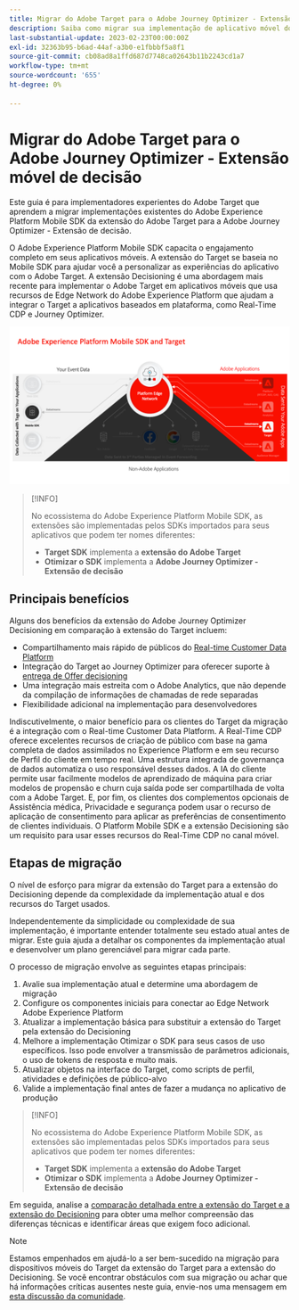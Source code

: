 ```yaml
---
title: Migrar do Adobe Target para o Adobe Journey Optimizer - Extensão móvel de decisão
description: Saiba como migrar sua implementação de aplicativo móvel do Adobe Target para o Adobe Journey Optimizer - Extensão de decisão
last-substantial-update: 2023-02-23T00:00:00Z
exl-id: 32363b95-b6ad-44af-a3b0-e1fbbbf5a8f1
source-git-commit: cb08ad8a1ffd687d7748ca02643b11b2243cd1a7
workflow-type: tm+mt
source-wordcount: '655'
ht-degree: 0%

---
```


# Migrar do Adobe Target para o Adobe Journey Optimizer - Extensão móvel de decisão

Este guia é para implementadores experientes do Adobe Target que aprendem a migrar implementações existentes do Adobe Experience Platform Mobile SDK da extensão do Adobe Target para a Adobe Journey Optimizer - Extensão de decisão.

O Adobe Experience Platform Mobile SDK capacita o engajamento completo em seus aplicativos móveis. A extensão do Target se baseia no Mobile SDK para ajudar você a personalizar as experiências do aplicativo com o Adobe Target. A extensão Decisioning é uma abordagem mais recente para implementar o Adobe Target em aplicativos móveis que usa recursos de Edge Network do Adobe Experience Platform que ajudam a integrar o Target a aplicativos baseados em plataforma, como Real-Time CDP e Journey Optimizer.

![Diagrama que mostra o SDK móvel se conectando ao Target por meio do Edge Network com a Extensão de decisão](assets/datacollection.png)

>[!INFO]
>
>No ecossistema do Adobe Experience Platform Mobile SDK, as extensões são implementadas pelos SDKs importados para seus aplicativos que podem ter nomes diferentes:
>
> * **Target SDK** implementa a **extensão do Adobe Target**
> * **Otimizar o SDK** implementa a **Adobe Journey Optimizer - Extensão de decisão**


## Principais benefícios

Alguns dos benefícios da extensão do Adobe Journey Optimizer Decisioning em comparação à extensão do Target incluem:

* Compartilhamento mais rápido de públicos do [Real-time Customer Data Platform](https://experienceleague.adobe.com/docs/platform-learn/tutorials/experience-cloud/next-hit-personalization.html?lang=pt-BR)
* Integração do Target ao Journey Optimizer para oferecer suporte à [entrega de Offer decisioning](https://experienceleague.adobe.com/docs/target/using/integrate/ajo/offer-decision.html)
* Uma integração mais estreita com o Adobe Analytics, que não depende da compilação de informações de chamadas de rede separadas
* Flexibilidade adicional na implementação para desenvolvedores

Indiscutivelmente, o maior benefício para os clientes do Target da migração é a integração com o Real-time Customer Data Platform. A Real-Time CDP oferece excelentes recursos de criação de público com base na gama completa de dados assimilados no Experience Platform e em seu recurso de Perfil do cliente em tempo real. Uma estrutura integrada de governança de dados automatiza o uso responsável desses dados. A IA do cliente permite usar facilmente modelos de aprendizado de máquina para criar modelos de propensão e churn cuja saída pode ser compartilhada de volta com a Adobe Target. E, por fim, os clientes dos complementos opcionais de Assistência médica, Privacidade e segurança podem usar o recurso de aplicação de consentimento para aplicar as preferências de consentimento de clientes individuais. O Platform Mobile SDK e a extensão Decisioning são um requisito para usar esses recursos do Real-Time CDP no canal móvel.

## Etapas de migração

O nível de esforço para migrar da extensão do Target para a extensão do Decisioning depende da complexidade da implementação atual e dos recursos do Target usados.

Independentemente da simplicidade ou complexidade de sua implementação, é importante entender totalmente seu estado atual antes de migrar. Este guia ajuda a detalhar os componentes da implementação atual e desenvolver um plano gerenciável para migrar cada parte.

O processo de migração envolve as seguintes etapas principais:

1. Avalie sua implementação atual e determine uma abordagem de migração
1. Configure os componentes iniciais para conectar ao Edge Network Adobe Experience Platform
1. Atualizar a implementação básica para substituir a extensão do Target pela extensão do Decisioning
1. Melhore a implementação Otimizar o SDK para seus casos de uso específicos. Isso pode envolver a transmissão de parâmetros adicionais, o uso de tokens de resposta e muito mais.
1. Atualizar objetos na interface do Target, como scripts de perfil, atividades e definições de público-alvo
1. Valide a implementação final antes de fazer a mudança no aplicativo de produção

>[!INFO]
>
>No ecossistema do Adobe Experience Platform Mobile SDK, as extensões são implementadas pelos SDKs importados para seus aplicativos que podem ter nomes diferentes:
>
> * **Target SDK** implementa a **extensão do Adobe Target**
> * **Otimizar o SDK** implementa a **Adobe Journey Optimizer - Extensão de decisão**

Em seguida, analise a [comparação detalhada entre a extensão do Target e a extensão do Decisioning](detailed-comparison.md) para obter uma melhor compreensão das diferenças técnicas e identificar áreas que exigem foco adicional.

>[!NOTE]
>
>Estamos empenhados em ajudá-lo a ser bem-sucedido na migração para dispositivos móveis do Target da extensão do Target para a extensão do Decisioning. Se você encontrar obstáculos com sua migração ou achar que há informações críticas ausentes neste guia, envie-nos uma mensagem em [esta discussão da comunidade](https://experienceleaguecommunities.adobe.com/t5/adobe-experience-platform-data/tutorial-discussion-migrate-target-from-at-js-to-web-sdk/m-p/575587#M463).
